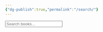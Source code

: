 ```yaml
---
{"dg-publish":true,"permalink":"/search/"}
---
```


<input type="text" id="search" placeholder="Search books...">
<table id="results"></table>

<script>
let books = [];
const searchInput = document.getElementById('search');
const resultsTable = document.getElementById('results');

fetch('https://swrn.vercel.app/books.json')
  .then(r => r.json())
  .then(data => {
    books = data;
    searchInput.disabled = false;
  })
  .catch(() => {
    resultsTable.innerHTML = "<tr><td>Could not load books.json. Search is unavailable.</td></tr>";
  });

function showResults(query) {
  resultsTable.innerHTML = '';
  const q = query.trim().toLowerCase();
  const filtered = books.filter(
    b => b.title && b.title.toLowerCase().includes(q)
  );
  if (!filtered.length && q.length > 0) {
    resultsTable.innerHTML = "<tr><td>No books found.</td></tr>";
    return;
  }
  filtered.forEach(book => {
    const row = document.createElement('tr');
    const cell = document.createElement('td');
    const a = document.createElement('a');
    a.href = book.url;
    a.textContent = book.title;
    // No a.target or a.rel here — opens in same tab
    cell.appendChild(a);
    row.appendChild(cell);
    resultsTable.appendChild(row);
  });
}

searchInput.addEventListener('input', (e) => showResults(e.target.value));
</script>